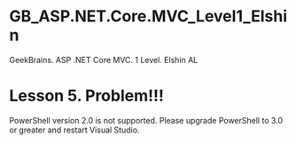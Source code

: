 # GB_ASP.NET.Core.MVC_Level1_Elshin
GeekBrains.  ASP .NET Core MVC. 1 Level. Elshin AL

# Lesson 5. Problem!!!
PowerShell version 2.0 is not supported. Please upgrade PowerShell to 3.0 or greater and restart Visual Studio.
